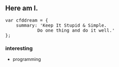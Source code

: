 <article>
    <section class="example closing"> 
        <h2>Here am I.</h2>
            <pre class="snipt">
<span class="keyword">var</span> cfddream = {
    summary: <span class="string">'Keep It Stupid & Simple.
            Do one thing and do it well.'</span>
};
</pre>
        <div class="features">
            <h3>interesting</h3>
            <ul>
                <li>programming</li>
            </ul>
        </div>
    </section>
</article>
